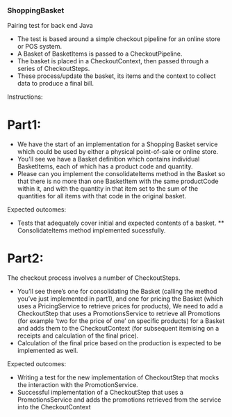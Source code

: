 ### ShoppingBasket
Pairing test for back end Java

* The test is based around a simple checkout pipeline for an online store or POS system.
* A Basket of BasketItems is passed to a CheckoutPipeline. 
* The basket is placed in a CheckoutContext, then passed through a series of CheckoutSteps. 
* These process/update the basket, its items and the context to collect data to produce a final bill.

Instructions:

# Part1:
* We have the start of an implementation for a Shopping Basket service which could be used by either a physical point-of-sale or online store. 
* You'll see we have a Basket definition which contains individual BasketItems, each of which has a product code and quantity. 
* Please can you implement the consolidateItems method in the Basket so that there is no more than one BasketItem with the same productCode within it, and with the quantity in that item set to the sum of the quantities for all items with that code in the original basket.

Expected outcomes:
* Tests that adequately cover initial and expected contents of a basket.
** ConsolidateItems method implemented sucessfully.

# Part2:
The checkout process involves a number of CheckoutSteps. 
* You’ll see there’s one for consolidating the Basket (calling the method you’ve just implemented in part1), and one for pricing the Basket (which uses a PricingService to retrieve prices for products), We need to add a CheckoutStep that uses a PromotionsService to retrieve all Promotions (for example ‘two for the price of one’ on specific products) for a Basket and adds them to the CheckoutContext (for subsequent itemising on a receipts and calculation of the final price).
* Calculation of the final price based on the production is expected to be implemented as well.

Expected outcomes:
* Writing a test for the new implementation of CheckoutStep that mocks the interaction with the PromotionService.
* Successful implementation of a CheckoutStep that uses a PromotionsService and adds the promotions retrieved from the service into the CheckoutContext
